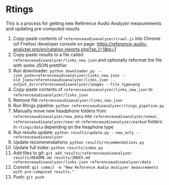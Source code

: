 # Rtings
This is a process for getting new Reference Audio Analyzer measurements and updating pre-computed results

1. Copy-paste contents of `referenceaudioanalyzer/crawl.js` into Chrome (of Firefox) developer console on page:
https://reference-audio-analyzer.pro/en/catalog-reports.php?sp_1=1&tp=1
2. Copy-paste results to a file called `referenceaudioanalyzer/links_new.json` and optionally reformat the file with some JSON prettifier
3. Run downloader: `python downloader.py --json_path=referenceaudioanalyzer/links_new.json --old_json=referenceaudioanalyzer/links.json --output_dir=referenceaudioanalyzer/images --file_type=png`
4. Copy-paste contents of `referenceaudioanalyzer/links_new.json` to `referenceaudioanalyzer/links.json`
5. Remove file `referenceaudioanalyzer/links_new.json`
6. Run Rtings pipeline: `python referenceaudioanalyzer/rtings_pipeline.py`
7. Manually move new headphone folders from `referenceaudioanalyzer/new_data` into `referenceaudioanalyzer/onear`,
`referenceaudioanalyzer/near` or `referenceaudioanalyzer/earbud`
folders in `rtings/data` depending on the heaphone type
8. Run results update: `python results/update.py --new_only --referenceaudioanalyzer`
9. Update recommendations: `python results/recommendations.py`
10. Update full index: `python results/index.py`
11. Add files to git: `git add results/referenceaudioanalyzer results/README.md results/INDEX.md referenceaudioanalyzer/links.json referenceaudioanalyzer/data`
12. Commit: `git commit -m "New Reference Audio Analyzer measurements with pre-computed results."`
12. Push: `git push`
